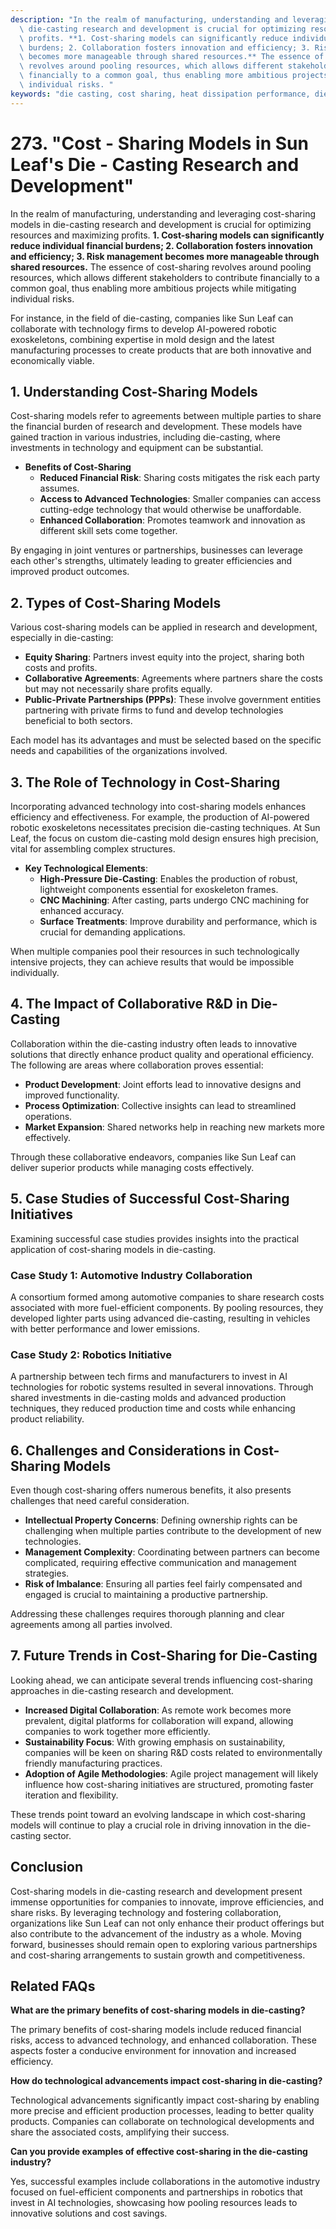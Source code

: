 ```yaml
---
description: "In the realm of manufacturing, understanding and leveraging cost-sharing models in\
  \ die-casting research and development is crucial for optimizing resources and maximizing\
  \ profits. **1. Cost-sharing models can significantly reduce individual financial\
  \ burdens; 2. Collaboration fosters innovation and efficiency; 3. Risk management\
  \ becomes more manageable through shared resources.** The essence of cost-sharing\
  \ revolves around pooling resources, which allows different stakeholders to contribute\
  \ financially to a common goal, thus enabling more ambitious projects while mitigating\
  \ individual risks. "
keywords: "die casting, cost sharing, heat dissipation performance, die casting process"
---
```

# 273. "Cost - Sharing Models in Sun Leaf's Die - Casting Research and Development"

In the realm of manufacturing, understanding and leveraging cost-sharing models in die-casting research and development is crucial for optimizing resources and maximizing profits. **1. Cost-sharing models can significantly reduce individual financial burdens; 2. Collaboration fosters innovation and efficiency; 3. Risk management becomes more manageable through shared resources.** The essence of cost-sharing revolves around pooling resources, which allows different stakeholders to contribute financially to a common goal, thus enabling more ambitious projects while mitigating individual risks. 

For instance, in the field of die-casting, companies like Sun Leaf can collaborate with technology firms to develop AI-powered robotic exoskeletons, combining expertise in mold design and the latest manufacturing processes to create products that are both innovative and economically viable.

## **1. Understanding Cost-Sharing Models**

Cost-sharing models refer to agreements between multiple parties to share the financial burden of research and development. These models have gained traction in various industries, including die-casting, where investments in technology and equipment can be substantial. 

- **Benefits of Cost-Sharing**
  - **Reduced Financial Risk**: Sharing costs mitigates the risk each party assumes.
  - **Access to Advanced Technologies**: Smaller companies can access cutting-edge technology that would otherwise be unaffordable.
  - **Enhanced Collaboration**: Promotes teamwork and innovation as different skill sets come together.

By engaging in joint ventures or partnerships, businesses can leverage each other's strengths, ultimately leading to greater efficiencies and improved product outcomes. 

## **2. Types of Cost-Sharing Models**

Various cost-sharing models can be applied in research and development, especially in die-casting:

- **Equity Sharing**: Partners invest equity into the project, sharing both costs and profits.
- **Collaborative Agreements**: Agreements where partners share the costs but may not necessarily share profits equally.
- **Public-Private Partnerships (PPPs)**: These involve government entities partnering with private firms to fund and develop technologies beneficial to both sectors.

Each model has its advantages and must be selected based on the specific needs and capabilities of the organizations involved.

## **3. The Role of Technology in Cost-Sharing**

Incorporating advanced technology into cost-sharing models enhances efficiency and effectiveness. For example, the production of AI-powered robotic exoskeletons necessitates precision die-casting techniques. At Sun Leaf, the focus on custom die-casting mold design ensures high precision, vital for assembling complex structures.

- **Key Technological Elements**:
  - **High-Pressure Die-Casting**: Enables the production of robust, lightweight components essential for exoskeleton frames.
  - **CNC Machining**: After casting, parts undergo CNC machining for enhanced accuracy.
  - **Surface Treatments**: Improve durability and performance, which is crucial for demanding applications.

When multiple companies pool their resources in such technologically intensive projects, they can achieve results that would be impossible individually.

## **4. The Impact of Collaborative R&D in Die-Casting**

Collaboration within the die-casting industry often leads to innovative solutions that directly enhance product quality and operational efficiency. The following are areas where collaboration proves essential:

- **Product Development**: Joint efforts lead to innovative designs and improved functionality.
- **Process Optimization**: Collective insights can lead to streamlined operations.
- **Market Expansion**: Shared networks help in reaching new markets more effectively.

Through these collaborative endeavors, companies like Sun Leaf can deliver superior products while managing costs effectively.

## **5. Case Studies of Successful Cost-Sharing Initiatives**

Examining successful case studies provides insights into the practical application of cost-sharing models in die-casting.

### **Case Study 1: Automotive Industry Collaboration**
A consortium formed among automotive companies to share research costs associated with more fuel-efficient components. By pooling resources, they developed lighter parts using advanced die-casting, resulting in vehicles with better performance and lower emissions.

### **Case Study 2: Robotics Initiative**
A partnership between tech firms and manufacturers to invest in AI technologies for robotic systems resulted in several innovations. Through shared investments in die-casting molds and advanced production techniques, they reduced production time and costs while enhancing product reliability.

## **6. Challenges and Considerations in Cost-Sharing Models**

Even though cost-sharing offers numerous benefits, it also presents challenges that need careful consideration.

- **Intellectual Property Concerns**: Defining ownership rights can be challenging when multiple parties contribute to the development of new technologies.
- **Management Complexity**: Coordinating between partners can become complicated, requiring effective communication and management strategies.
- **Risk of Imbalance**: Ensuring all parties feel fairly compensated and engaged is crucial to maintaining a productive partnership.

Addressing these challenges requires thorough planning and clear agreements among all parties involved.

## **7. Future Trends in Cost-Sharing for Die-Casting**

Looking ahead, we can anticipate several trends influencing cost-sharing approaches in die-casting research and development.

- **Increased Digital Collaboration**: As remote work becomes more prevalent, digital platforms for collaboration will expand, allowing companies to work together more efficiently.
- **Sustainability Focus**: With growing emphasis on sustainability, companies will be keen on sharing R&D costs related to environmentally friendly manufacturing practices.
- **Adoption of Agile Methodologies**: Agile project management will likely influence how cost-sharing initiatives are structured, promoting faster iteration and flexibility.

These trends point toward an evolving landscape in which cost-sharing models will continue to play a crucial role in driving innovation in the die-casting sector.

## Conclusion

Cost-sharing models in die-casting research and development present immense opportunities for companies to innovate, improve efficiencies, and share risks. By leveraging technology and fostering collaboration, organizations like Sun Leaf can not only enhance their product offerings but also contribute to the advancement of the industry as a whole. Moving forward, businesses should remain open to exploring various partnerships and cost-sharing arrangements to sustain growth and competitiveness.

## Related FAQs

**What are the primary benefits of cost-sharing models in die-casting?**

The primary benefits of cost-sharing models include reduced financial risks, access to advanced technology, and enhanced collaboration. These aspects foster a conducive environment for innovation and increased efficiency.

**How do technological advancements impact cost-sharing in die-casting?**

Technological advancements significantly impact cost-sharing by enabling more precise and efficient production processes, leading to better quality products. Companies can collaborate on technological developments and share the associated costs, amplifying their success.

**Can you provide examples of effective cost-sharing in the die-casting industry?**

Yes, successful examples include collaborations in the automotive industry focused on fuel-efficient components and partnerships in robotics that invest in AI technologies, showcasing how pooling resources leads to innovative solutions and cost savings.

